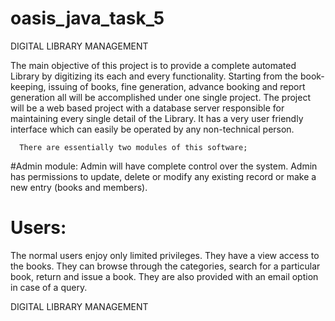# oasis_java_task_5

DIGITAL LIBRARY MANAGEMENT


The main objective of this project is to provide a complete automated Library by digitizing its
each and every functionality. Starting from the book-keeping, issuing of books, fine
generation, advance booking and report generation all will be accomplished under one single
project. The project will be a web based project with a database server responsible for
maintaining every single detail of the Library. It has a very user friendly interface which can
easily be operated by any non-technical person.


      There are essentially two modules of this software;



#Admin module: 
Admin will have complete control over the system. Admin has permissions to
update, delete or modify any existing record or make a new entry (books and members). 


# Users:
The normal users enjoy only limited privileges. They have a view access to the books.
They can browse through the categories, search for a particular book, return and issue a
book. They are also provided with an email option in case of a query.




DIGITAL LIBRARY MANAGEMENT
